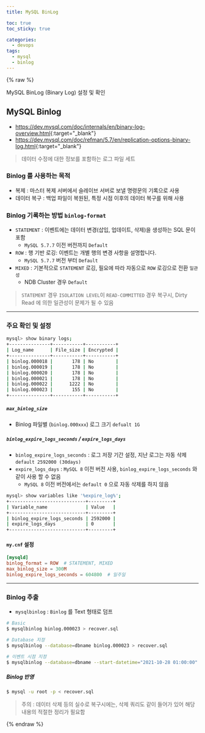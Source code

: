 ```yaml
---
title: MySQL BinLog

toc: true
toc_sticky: true

categories:
  - devops
tags:
  - mysql
  - binlog
---
```


{% raw %}

MySQL BinLog (Binary Log) 설정 및 확인

## MySQL Binlog
- <https://dev.mysql.com/doc/internals/en/binary-log-overview.html>{:target="_blank"}
- <https://dev.mysql.com/doc/refman/5.7/en/replication-options-binary-log.html>{:target="_blank"}

> 데이터 수정에 대한 정보를 포함하는 로그 파일 세트

### Binlog 를 사용하는 목적 
- 복제 : 마스터 복제 서버에서 슬레이브 서버로 보낼 명령문의 기록으로 사용
- 데이터 복구 : 백업 파일이 복원된, 특정 시점 이후의 데이터 복구를 위해 사용 

### Binlog 기록하는 방법 `binlog-format`
- `STATEMENT` : 이벤트에는 데이터 변경(삽입, 업데이트, 삭제)을 생성하는 SQL 문이 포함
  - `MySQL 5.7.7` 이전 버전까지 `Default`
- `ROW` : 행 기반 로깅: 이벤트는 개별 행의 변경 사항을 설명합니다.
  - `MySQL 5.7.7` 버전 부터 `Default`
- `MIXED` : 기본적으로 `STATEMENT` 로깅, 필요에 따라 자동으로 `ROW` 로깅으로 전환 `일관성`
  - NDB Cluster 경우 `Default`

> `STATEMENT` 경우 `ISOLATION LEVEL`이 `READ-COMMITTED` 경우 복구시, Dirty Read 에 의한 일관성이 문제가 될 수 있음

---

### 주요 확인 및 설정 

```sh
mysql> show binary logs;
+---------------+-----------+-----------+
| Log_name      | File_size | Encrypted |
+---------------+-----------+-----------+
| binlog.000018 |       178 | No        |
| binlog.000019 |       178 | No        |
| binlog.000020 |       178 | No        |
| binlog.000021 |       178 | No        |
| binlog.000022 |      1222 | No        |
| binlog.000023 |       155 | No        |
+---------------+-----------+-----------+
```

##### `max_binlog_size` 
- Binlog 파일별 (`binlog.000xxx`) 로그 크기 `defualt 1G` 

##### `binlog_expire_logs_seconds` /  `expire_logs_days`
- `binlog_expire_logs_seconds` : 로그 저장 기간 설정, 지난 로그는 자동 삭제 `default 2592000 (30days)` 
- `expire_logs_days` : `MySQL 8` 이전 버전 사용, `binlog_expire_logs_seconds` 와 같이 사용 할 수 없음
  - `MySQL 8` 이전 버전에서는 `default 0` 으로 자동 삭제를 하지 않음
  
```sh
mysql> show variables like '%expire_log%';
+----------------------------+---------+
| Variable_name              | Value   |
+----------------------------+---------+
| binlog_expire_logs_seconds | 2592000 |
| expire_logs_days           | 0       |
+----------------------------+---------+
```

#### `my.cnf` 설정
```conf
[mysqld]
binlog_format = ROW  # STATEMENT, MIXED
max_binlog_size = 300M
binlog_expire_logs_seconds = 604800  # 일주일
```

---

### Binlog 추출 
- `mysqlbinlog` : `Binlog` 를 Text 형태로 덤프

```sh
# Basic 
$ mysqlbinlog binlog.000023 > recover.sql

# Database 지정 
$ mysqlbinlog --database=dbname binlog.000023 > recover.sql

# 이벤트 시점 지정 
$ mysqlbinlog --database=dbname --start-datetime="2021-10-28 01:00:00" --stop-datetime="2021-10-28 12:00:00" binlog.000023 > recover.sql
```

##### Binlog 반영 

```sh
$ mysql -u root -p < recover.sql
```

> 주의 : 데이터 삭제 등의 실수로 복구시에는, 삭제 쿼리도 같이 들어가 있어 해당 내용의 적절한 정리가 필요함


{% endraw %}
